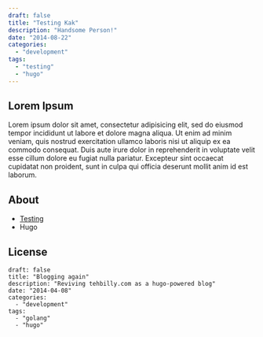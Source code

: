```yaml
---
draft: false
title: "Testing Kak"
description: "Handsome Person!"
date: "2014-08-22"
categories:
  - "development"
tags:
  - "testing"
  - "hugo"
---
```


## Lorem Ipsum

Lorem ipsum dolor sit amet, consectetur adipisicing elit, sed do eiusmod
tempor incididunt ut labore et dolore magna aliqua. Ut enim ad minim veniam,
quis nostrud exercitation ullamco laboris nisi ut aliquip ex ea commodo
consequat. Duis aute irure dolor in reprehenderit in voluptate velit esse
cillum dolore eu fugiat nulla pariatur. Excepteur sint occaecat cupidatat non
proident, sunt in culpa qui officia deserunt mollit anim id est laborum.

## About

* [Testing]()
* Hugo

## License

```
draft: false
title: "Blogging again"
description: "Reviving tehbilly.com as a hugo-powered blog"
date: "2014-04-08"
categories:
  - "development"
tags:
  - "golang"
  - "hugo"
```
